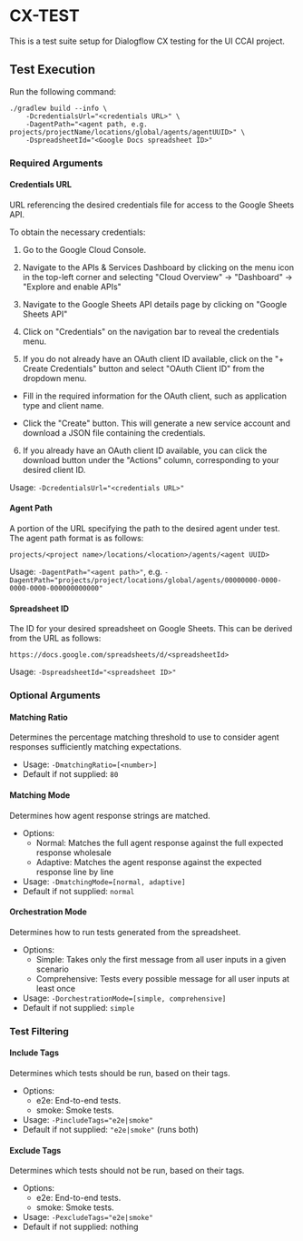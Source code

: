 # CX-TEST

This is a test suite setup for Dialogflow CX testing for the UI CCAI project.

## Test Execution

Run the following command:

```
./gradlew build --info \
    -DcredentialsUrl="<credentials URL>" \
    -DagentPath="<agent path, e.g. projects/projectName/locations/global/agents/agentUUID>" \
    -DspreadsheetId="<Google Docs spreadsheet ID>"
```

### Required Arguments

#### Credentials URL

URL referencing the desired credentials file for access to the Google Sheets API.

To obtain the necessary credentials:

1. Go to the Google Cloud Console.

2. Navigate to the APIs & Services Dashboard by clicking on the menu icon in the top-left corner and selecting "Cloud Overview" -> "Dashboard" -> "Explore and enable APIs"

3. Navigate to the Google Sheets API details page by clicking on "Google Sheets API"

4. Click on "Credentials" on the navigation bar to reveal the credentials menu.

5. If you do not already have an OAuth client ID available, click on the "+ Create Credentials" button and select "OAuth Client ID" from the dropdown menu.

  - Fill in the required information for the OAuth client, such as application type and client name.

  - Click the "Create" button. This will generate a new service account and download a JSON file containing the credentials.

6. If you already have an OAuth client ID available, you can click the download button under the "Actions" column, corresponding to your desired client ID.

Usage: `-DcredentialsUrl="<credentials URL>"`

#### Agent Path

A portion of the URL specifying the path to the desired agent under test. The agent path format is as follows:

```
projects/<project name>/locations/<location>/agents/<agent UUID>
```

Usage: `-DagentPath="<agent path>"`, e.g. `-DagentPath="projects/project/locations/global/agents/00000000-0000-0000-0000-000000000000"`

#### Spreadsheet ID

The ID for your desired spreadsheet on Google Sheets. This can be derived from the URL as follows:

```
https://docs.google.com/spreadsheets/d/<spreadsheetId>
```

Usage: `-DspreadsheetId="<spreadsheet ID>"`

### Optional Arguments

#### Matching Ratio

Determines the percentage matching threshold to use to consider agent responses sufficiently matching expectations.

- Usage: `-DmatchingRatio=[<number>]`
- Default if not supplied: `80`


#### Matching Mode

Determines how agent response strings are matched.

- Options:
  - Normal: Matches the full agent response against the full expected response wholesale
  - Adaptive: Matches the agent response against the expected response line by line
- Usage: `-DmatchingMode=[normal, adaptive]`
- Default if not supplied: `normal`

#### Orchestration Mode

Determines how to run tests generated from the spreadsheet.

- Options:
  - Simple: Takes only the first message from all user inputs in a given scenario
  - Comprehensive: Tests every possible message for all user inputs at least once
- Usage: `-DorchestrationMode=[simple, comprehensive]`
- Default if not supplied: `simple`

### Test Filtering

#### Include Tags

Determines which tests should be run, based on their tags.

- Options:
  - e2e: End-to-end tests.
  - smoke: Smoke tests.
- Usage: `-PincludeTags="e2e|smoke"`
- Default if not supplied: `"e2e|smoke"` (runs both)

#### Exclude Tags

Determines which tests should not be run, based on their tags.

- Options:
  - e2e: End-to-end tests.
  - smoke: Smoke tests.
- Usage: `-PexcludeTags="e2e|smoke"`
- Default if not supplied: nothing
